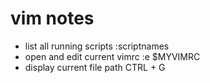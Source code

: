 # vim notes

- list all running scripts
    :scriptnames
- open and edit current vimrc
    :e $MYVIMRC
- display current file path
    CTRL + G
